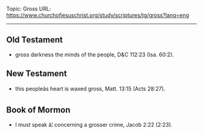 Topic: Gross
URL: https://www.churchofjesuschrist.org/study/scriptures/tg/gross?lang=eng

---

## Old Testament

- gross darkness the minds of the people, D&C 112:23 (Isa. 60:2).

## New Testament

- this peopleâs heart is waxed gross, Matt. 13:15 (Acts 28:27).

## Book of Mormon

- I must speak â¦ concerning a grosser crime, Jacob 2:22 (2:23).

